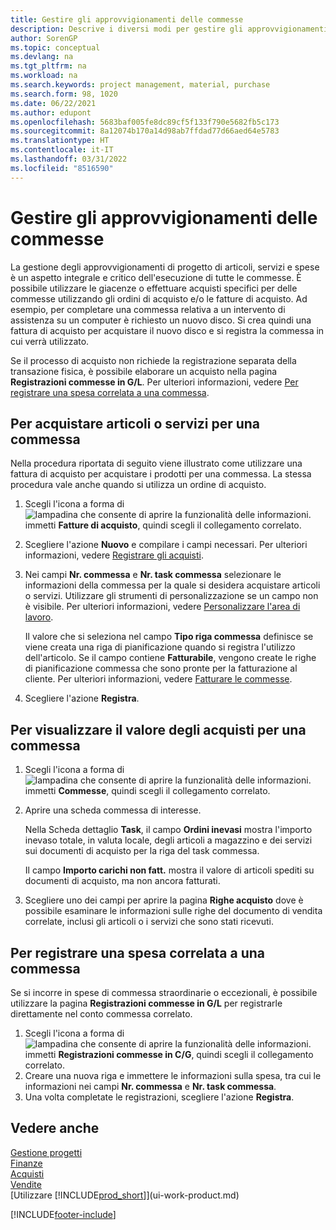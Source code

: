 ```yaml
---
title: Gestire gli approvvigionamenti delle commesse
description: Descrive i diversi modi per gestire gli approvvigionamenti e gli acquisti di materiale e servizi per le commesse.
author: SorenGP
ms.topic: conceptual
ms.devlang: na
ms.tgt_pltfrm: na
ms.workload: na
ms.search.keywords: project management, material, purchase
ms.search.form: 98, 1020
ms.date: 06/22/2021
ms.author: edupont
ms.openlocfilehash: 5683baf005fe8dc89cf5f133f790e5682fb5c173
ms.sourcegitcommit: 8a12074b170a14d98ab7ffdad77d66aed64e5783
ms.translationtype: HT
ms.contentlocale: it-IT
ms.lasthandoff: 03/31/2022
ms.locfileid: "8516590"
---
```

# <a name="manage-job-supplies"></a>Gestire gli approvvigionamenti delle commesse
La gestione degli approvvigionamenti di progetto di articoli, servizi e spese è un aspetto integrale e critico dell'esecuzione di tutte le commesse. È possibile utilizzare le giacenze o effettuare acquisti specifici per delle commesse utilizzando gli ordini di acquisto e/o le fatture di acquisto. Ad esempio, per completare una commessa relativa a un intervento di assistenza su un computer è richiesto un nuovo disco. Si crea quindi una fattura di acquisto per acquistare il nuovo disco e si registra la commessa in cui verrà utilizzato.

Se il processo di acquisto non richiede la registrazione separata della transazione fisica, è possibile elaborare un acquisto nella pagina **Registrazioni commesse in G/L**. Per ulteriori informazioni, vedere [Per registrare una spesa correlata a una commessa](projects-how-manage-project-supplies.md#to-post-a-job-related-expense).

## <a name="to-purchase-items-or-services-for-a-job"></a>Per acquistare articoli o servizi per una commessa
Nella procedura riportata di seguito viene illustrato come utilizzare una fattura di acquisto per acquistare i prodotti per una commessa. La stessa procedura vale anche quando si utilizza un ordine di acquisto.  

1. Scegli l'icona a forma di ![lampadina che consente di aprire la funzionalità delle informazioni.](media/ui-search/search_small.png "Dimmi cosa vuoi fare") immetti **Fatture di acquisto**, quindi scegli il collegamento correlato.  
2. Scegliere l'azione **Nuovo** e compilare i campi necessari. Per ulteriori informazioni, vedere [Registrare gli acquisti](purchasing-how-record-purchases.md).
3. Nei campi **Nr. commessa** e **Nr. task commessa** selezionare le informazioni della commessa per la quale si desidera acquistare articoli o servizi. Utilizzare gli strumenti di personalizzazione se un campo non è visibile. Per ulteriori informazioni, vedere [Personalizzare l'area di lavoro](ui-personalization-user.md).

    Il valore che si seleziona nel campo **Tipo riga commessa** definisce se viene creata una riga di pianificazione quando si registra l'utilizzo dell'articolo. Se il campo contiene **Fatturabile**, vengono create le righe di pianificazione commessa che sono pronte per la fatturazione al cliente. Per ulteriori informazioni, vedere [Fatturare le commesse](projects-how-invoice-jobs.md).
4. Scegliere l'azione **Registra**.

## <a name="to-view-the-value-of-purchases-for-a-job"></a>Per visualizzare il valore degli acquisti per una commessa
1. Scegli l'icona a forma di ![lampadina che consente di aprire la funzionalità delle informazioni.](media/ui-search/search_small.png "Dimmi cosa vuoi fare") immetti **Commesse**, quindi scegli il collegamento correlato.
2. Aprire una scheda commessa di interesse.

    Nella Scheda dettaglio **Task**, il campo **Ordini inevasi** mostra l'importo inevaso totale, in valuta locale, degli articoli a magazzino e dei servizi sui documenti di acquisto per la riga del task commessa.  

    Il campo **Importo carichi non fatt.** mostra il valore di articoli spediti su documenti di acquisto, ma non ancora fatturati.  
3. Scegliere uno dei campi per aprire la pagina **Righe acquisto** dove è possibile esaminare le informazioni sulle righe del documento di vendita correlate, inclusi gli articoli o i servizi che sono stati ricevuti.

## <a name="to-post-a-job-related-expense"></a>Per registrare una spesa correlata a una commessa
Se si incorre in spese di commessa straordinarie o eccezionali, è possibile utilizzare la pagina **Registrazioni commesse in G/L** per registrarle direttamente nel conto commessa correlato.

1. Scegli l'icona a forma di ![lampadina che consente di aprire la funzionalità delle informazioni.](media/ui-search/search_small.png "Dimmi cosa vuoi fare") immetti **Registrazioni commesse in C/G**, quindi scegli il collegamento correlato.  
2. Creare una nuova riga e immettere le informazioni sulla spesa, tra cui le informazioni nei campi **Nr. commessa** e **Nr. task commessa**.  
3. Una volta completate le registrazioni, scegliere l'azione **Registra**.

## <a name="see-also"></a>Vedere anche
[Gestione progetti](projects-manage-projects.md)  
[Finanze](finance.md)  
[Acquisti](purchasing-manage-purchasing.md)         
[Vendite](sales-manage-sales.md)      
[Utilizzare [!INCLUDE[prod_short](includes/prod_short.md)]](ui-work-product.md)  


[!INCLUDE[footer-include](includes/footer-banner.md)]
